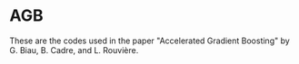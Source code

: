 # AGB
These are the codes used in the paper "Accelerated Gradient Boosting" by G. Biau, B. Cadre, and L. Rouvière.
